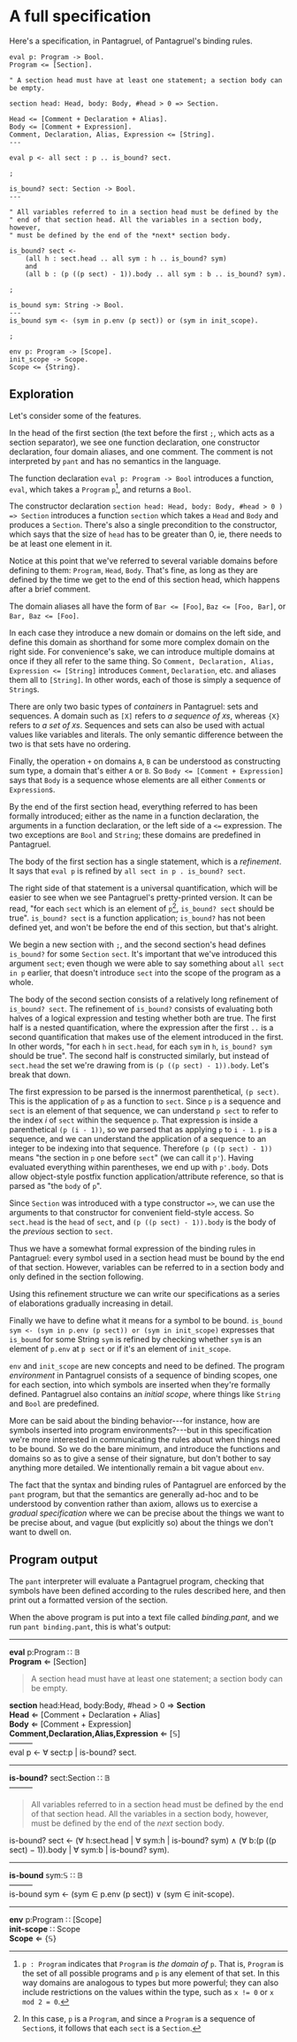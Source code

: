 # A full specification

Here's a specification, in Pantagruel, of Pantagruel's binding rules.
```pantagruel
eval p: Program -> Bool.
Program <= [Section].

" A section head must have at least one statement; a section body can be empty.

section head: Head, body: Body, #head > 0 => Section.

Head <= [Comment + Declaration + Alias].
Body <= [Comment + Expression].
Comment, Declaration, Alias, Expression <= [String].
---

eval p <- all sect : p .. is_bound? sect.

;

is_bound? sect: Section -> Bool.
---

" All variables referred to in a section head must be defined by the
" end of that section head. All the variables in a section body, however,
" must be defined by the end of the *next* section body.

is_bound? sect <-
    (all h : sect.head .. all sym : h .. is_bound? sym)
    and
    (all b : (p ((p sect) - 1)).body .. all sym : b .. is_bound? sym).

;

is_bound sym: String -> Bool.
---
is_bound sym <- (sym in p.env (p sect)) or (sym in init_scope).

;

env p: Program -> [Scope].
init_scope -> Scope.
Scope <= {String}.
```

## Exploration

Let's consider some of the features.

In the head of the first section (the text before the first `;`, which
acts as a section separator), we see one function declaration, one
constructor declaration, four domain aliases, and one comment. The comment
is not interpreted by `pant` and has no semantics in the language.

The function declaration `eval p: Program -> Bool` introduces a
function, `eval`, which takes a `Program` `p`[^1], and returns a `Bool`.

[^1]: `p : Program` indicates that `Program` is *the domain of* `p`. That
is, `Program` is the set of all possible programs and `p` is any element
of that set. In this way domains are analogous to types but more powerful;
they can also include restrictions on the values within the type, such as
`x != 0` or `x mod 2 = 0`.

The constructor declaration `section head: Head, body: Body, #head > 0
) => Section` introduces a function `section` which takes a `Head` and
`Body` and produces a `Section`. There's also a single precondition to
the constructor, which says that the size of `head` has to be greater
than 0, ie, there needs to be at least one element in it.

Notice at this point that we've referred to several variable domains
before defining to them: `Program`, `Head`, `Body`. That's fine, as long
as they are defined by the time we get to the end of this section head,
which happens after a brief comment.

The domain aliases all have the form of `Bar <= [Foo]`, `Baz <= [Foo,
Bar]`, or `Bar, Baz <= [Foo]`.

In each case they introduce a new domain or domains on the left side,
and define this domain as shorthand for some more complex domain on the
right side. For convenience's sake, we can introduce multiple domains
at once if they all refer to the same thing. So `Comment, Declaration,
Alias, Expression <= [String]` introduces `Comment`, `Declaration`,
etc. and aliases them all to `[String]`. In other words, each of those
is simply a sequence of `String`s.

There are only two basic types of *containers* in Pantagruel: sets and
sequences. A domain such as `[X]` refers to *a sequence of `X`s*, whereas `{X}`
refers to *a set of `X`s*. Sequences and sets can also be used with actual
values like variables and literals. The only semantic difference between
the two is that sets have no ordering.

Finally, the operation `+` on domains `A`, `B` can be understood as
constructing sum type, a domain that's either `A` or `B`. So `Body <=
[Comment + Expression]` says that `Body` is a sequence whose elements are
all either `Comment`s or `Expression`s.

By the end of the first section head, everything referred to has been
formally introduced; either as the name in a function declaration,
the arguments in a function declaration, or the left side of a `<=`
expression. The two exceptions are `Bool` and `String`; these
domains are predefined in Pantagruel.

The body of the first section has a single statement, which is a
*refinement*. It says that `eval p` is refined by `all sect in p
. is_bound? sect`.

The right side of that statement is a universal quantification, which will
be easier to see when we see Pantagruel's pretty-printed version. It can
be read, "for each `sect` which is an element of `p`[^3], `is_bound? sect`
should be true". `is_bound? sect` is a function application; `is_bound?`
has not been defined yet, and won't be before the end of this section,
but that's alright.

[^3]: In this case, `p` is a `Program`, and since a `Program` is a sequence of
`Section`s, it follows that each `sect` is a `Section`.

We begin a new section with `;`, and the second section's head
defines `is_bound?` for some `Section` `sect`. It's important that
we've introduced this argument `sect`; even though we were able to say
something about `all sect in p` earlier, that doesn't introduce `sect`
into the scope of the program as a whole.

The body of the second section consists of a relatively long refinement
of `is_bound? sect`. The refinement of `is_bound?` consists of evaluating
both halves of a logical expression and testing whether both are true. The
first half is a nested quantification, where the expression after the
first `..` is a second quantification that makes use of the element
introduced in the first. In other words, "for each `h` in `sect.head`,
for each `sym` in `h`, `is_bound? sym` should be true". The second half is
constructed similarly, but instead of `sect.head` the set we're drawing
from is `(p ((p sect) - 1)).body`. Let's break that down.

The first expression to be parsed is the innermost parenthetical, `(p
sect)`. This is the application of `p` as a function to `sect`. Since
`p` is a sequence and `sect` is an element of that sequence, we can
understand `p sect` to refer to the index *i* of `sect` within the
sequence `p`. That expression is inside a parenthetical `(p (i - 1))`,
so we parsed that as applying `p` to `i - 1`. `p` is a sequence, and we can
understand the application of a sequence to an integer to be indexing into
that sequence. Therefore `(p ((p sect) - 1))` means "the section in `p`
one before `sect`" (we can call it `p'`). Having evaluated everything
within parentheses, we end up with `p'.body`. Dots allow object-style
postfix function application/attribute reference, so that is parsed as
"the `body` of `p`".

Since `Section` was introduced with a type constructor `=>`, we can use
the arguments to that constructor for convenient field-style access. So
`sect.head` is the `head` of `sect`, and `(p ((p sect) - 1)).body`
is the body of the *previous* section to `sect`.

Thus we have a somewhat formal expression of the binding rules in
Pantagruel: every symbol used in a section head must be bound by the end
of that section. However, variables can be referred to in a section body
and only defined in the section following.

Using this refinement structure we can write our specifications as a
series of elaborations gradually increasing in detail.

Finally we have to define what it means for a symbol to be
bound. `is_bound sym <- (sym in p.env (p sect)) or (sym in init_scope)`
expresses that `is_bound` for some String `sym` is refined by checking
whether `sym` is an element of `p.env` at `p sect` or if it's an element
of `init_scope`.

`env` and `init_scope` are new concepts and need to be defined. The
program *environment* in Pantagruel consists of a sequence of binding
scopes, one for each section, into which symbols are inserted when
they're formally defined. Pantagruel also contains an *initial scope*,
where things like `String` and `Bool` are predefined.

More can be said about the binding behavior---for instance, how are
symbols inserted into program environments?---but in this specification
we're more interested in communicating the rules about when things need
to be bound. So we do the bare minimum, and introduce the functions and
domains so as to give a sense of their signature, but don't bother to
say anything more detailed. We intentionally remain a bit vague about
`env`.

The fact that the syntax and binding rules of Pantagruel are enforced by
the `pant` program, but that the semantics are generally ad-hoc and
to be understood by convention rather than axiom, allows us to exercise
a *gradual specification* where we can be precise about the things we want
to be precise about, and vague (but explicitly so) about the things we
don't want to dwell on.

## Program output

The `pant` interpreter will evaluate a Pantagruel program, checking
that symbols have been defined according to the rules described here,
and then print out a formatted version of the section.

When the above program is put into a text file called *binding.pant*,
and we run `pant binding.pant`, this is what's output:

-----

**eval** p:Program ∷ 𝔹  \
**Program** ⇐ [Section]

> A section head must have at least one statement; a section body can be empty.

**section** head:Head, body:Body, #head > 0 ⇒ **Section**  \
**Head** ⇐ [Comment + Declaration + Alias]  \
**Body** ⇐ [Comment + Expression]  \
**Comment,Declaration,Alias,Expression** ⇐ [𝕊]  \
―――  \
eval p ← ∀ sect:p | is-bound? sect.

***

**is-bound?** sect:Section ∷ 𝔹  \
―――

> All variables referred to in a section head must be defined by the
> end of that section head. All the variables in a section body, however,
> must be defined by the end of the *next* section body.

is-bound? sect ← (∀ h:sect.head | ∀ sym:h | is-bound? sym) ∧ (∀ b:(p ((p sect) − 1)).body | ∀ sym:b | is-bound? sym).

***

**is-bound** sym:𝕊 ∷ 𝔹  \
―――  \
is-bound sym ← (sym ∈ p.env (p sect)) ∨ (sym ∈ init-scope).

***

**env** p:Program ∷ [Scope]  \
**init-scope** ∷ Scope  \
**Scope** ⇐ {𝕊}
